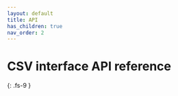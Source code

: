 ```yaml
---
layout: default
title: API
has_children: true
nav_order: 2
---
```


# CSV interface API reference
{: .fs-9 }
